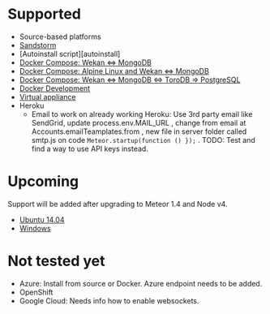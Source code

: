 # Supported

* Source-based platforms
* [Sandstorm](https://sandstorm.io)
* [Autoinstall script][autoinstall]
* [Docker Compose: Wekan <=> MongoDB](https://github.com/wekan/wekan-mongodb)
* [Docker Compose: Alpine Linux and Wekan <=> MongoDB](https://github.com/wekan/wekan-launchpad)
* [Docker Compose: Wekan <=> MongoDB <=> ToroDB => PostgreSQL](https://github.com/wekan/wekan-postgresql)
* [Docker Development](https://github.com/wekan/wekan-dev)
* [Virtual appliance](https://github.com/wekan/wekan/wiki/virtual-appliance)
* Heroku
  * Email to work on already working Heroku: Use 3rd party email like SendGrid, update process.env.MAIL_URL ,
change from email at Accounts.emailTeamplates.from , new file in server folder called smtp.js on code
`Meteor.startup(function () });` . TODO: Test and find a way to use API keys instead.

# Upcoming

Support will be added after upgrading to Meteor 1.4 and Node v4.

* [Ubuntu 14.04](https://github.com/wekan/wekan/issues/978)
* [Windows](https://github.com/wekan/wekan/issues/977)

# Not tested yet

* Azure: Install from source or Docker. Azure endpoint needs to be added.
* OpenShift
* Google Cloud: Needs info how to enable websockets.